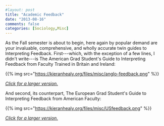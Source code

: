 ```yaml
---
#layout: post
title: "Academic Feedback"
date: "2013-08-16"
comments: false
categories: [Sociology,Misc]
---
```


As the Fall semester is about to begin, here again by popular demand are your invaluable, comprehensive, and wholly accurate twin guides to Interpreting Feedback. First---which, with the exception of a few lines, I didn't write---is The American Grad Student's Guide to Interpreting Feedback from Faculty Trained in Britain and Ireland:

{{% img src="https://kieranhealy.org/files/misc/anglo-feedback.png" %}}

[*Click for a larger version.*](http://kieranhealy.org/files/misc/anglo-feedback.png)

And second, its counterpart, The European Grad Student's Guide to Interpreting Feedback from American Faculty:

{{% img src="https://kieranhealy.org/files/misc/USfeedback.png" %}}

[*Click for a larger version.*](http://kieranhealy.org/files/misc/USfeedback.png)
